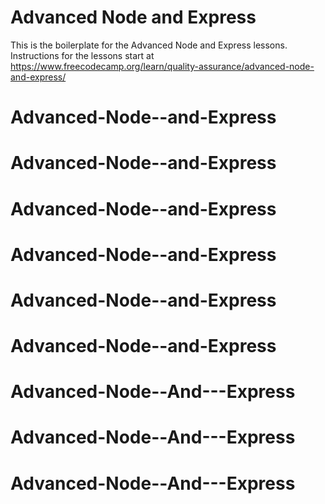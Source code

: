 # Advanced Node and Express

This is the boilerplate for the Advanced Node and Express lessons. Instructions for the lessons start at https://www.freecodecamp.org/learn/quality-assurance/advanced-node-and-express/
# Advanced-Node--and-Express
# Advanced-Node--and-Express
# Advanced-Node--and-Express
# Advanced-Node--and-Express
# Advanced-Node--and-Express
# Advanced-Node--and-Express
# Advanced-Node--And---Express
# Advanced-Node--And---Express
# Advanced-Node--And---Express
